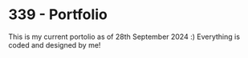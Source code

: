 # 339 - Portfolio

This is my current portolio as of 28th September 2024 :)
Everything is coded and designed by me!

